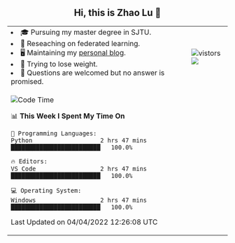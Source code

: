 <h2 align="center"> Hi, this is Zhao Lu 👋</h2>

<table style="overflow:hidden;">
    <tr> 
        <td>
            <li>🎓 Pursuing my master degree in SJTU.</li>
            <li>🌱 Reseaching on federated learning.</li>
            <li>🖥️ Maintaining my <a href="https://ifarewell.xyz">personal blog</a>.</li>
            <li>💪 Trying to lose weight.</li>
            <li>💬 Questions are welcomed but no answer is promised.</li> 
        </td>
        <td>
            <img src="https://visitor-badge.glitch.me/badge?page_id=ifarewell" alt="vistors" />
        <br>
          <img src="https://github-readme-stats.vercel.app/api?username=ifarewell&theme=graywhite&hide=prs,contribs&show_icons=true&hide_border=true&icon_color=CE1D2D&text_color=718096&bg_color=ffffff&hide_title=true" />
        </td>
    </tr>
    <tr>
        <td colspan="2">
            
<!--START_SECTION:waka-->
![Code Time](http://img.shields.io/badge/Code%20Time-130%20hrs%2047%20mins-blue)

📊 **This Week I Spent My Time On** 

```text
💬 Programming Languages: 
Python                   2 hrs 47 mins       █████████████████████████   100.0%

🔥 Editors: 
VS Code                  2 hrs 47 mins       █████████████████████████   100.0%

💻 Operating System: 
Windows                  2 hrs 47 mins       █████████████████████████   100.0%

```


 Last Updated on 04/04/2022 12:26:08 UTC
<!--END_SECTION:waka-->
            
</td></tr>
</table>

